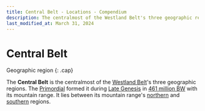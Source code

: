 ```yaml
---
title: Central Belt - Locations - Compendium
description: The centralmost of the Westland Belt's three geographic regions
last_modified_at: March 31, 2024
---
```


# Central Belt
Geographic region
{: .cap}

The **Central Belt** is the centralmost of the [Westland Belt](/compendium/locations/westland-belt/)'s three geographic regions. The [Primordial](/compendium/creatures/primordial/) formed it during [Late Genesis](/compendium/events/genesis/#late-genesis) in [461 million BW](/compendium/events/genesis/#461-million-bw) with its mountain range. It lies between its mountain range's [northern](/compendium/locations/northern-belt/) and [southern](/compendium/locations/southern-belt/) regions.